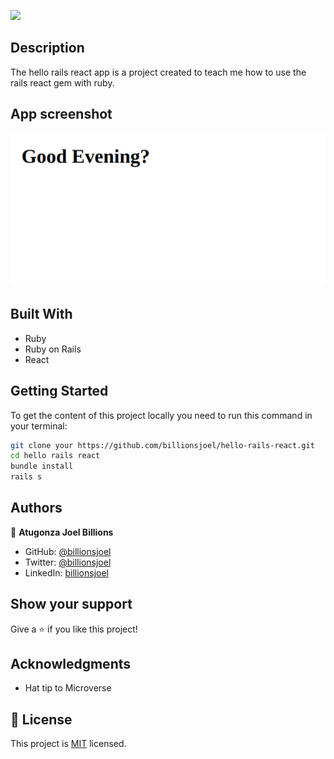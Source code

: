 ![](https://img.shields.io/badge/Microverse-blueviolet)

## Description

The hello rails react app is a  project created to teach me how to use the rails react gem with ruby.

## App screenshot
![screenshot](./screenshot.png)


## Built With

- Ruby
- Ruby on Rails
- React

## Getting Started

To get the content of this project locally you need to run this command in your terminal:
``` bash
git clone your https://github.com/billionsjoel/hello-rails-react.git
cd hello rails react
bundle install
rails s
```


## Authors

👤 **Atugonza Joel Billions**

- GitHub: [@billionsjoel](https://github.com/billionsjoel)
- Twitter: [@billionsjoel](https://twitter.com/billionsjoel)
- LinkedIn: [billionsjoel](https://www.linkedin.com/in/billionsjoel)


## Show your support

Give a ⭐️ if you like this project!

## Acknowledgments

- Hat tip to Microverse


## 📝 License

This project is [MIT](./MIT.md) licensed.

